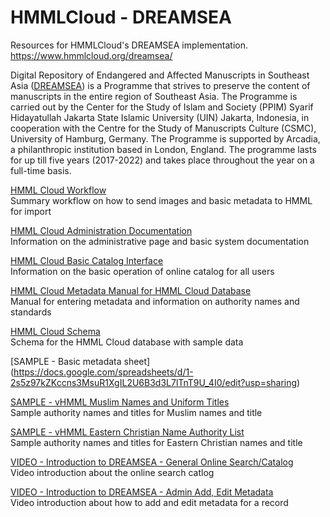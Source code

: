 # HMMLCloud - DREAMSEA
Resources for HMMLCloud's DREAMSEA implementation. https://www.hmmlcloud.org/dreamsea/

Digital Repository of Endangered and Affected Manuscripts in Southeast Asia ([DREAMSEA](https://www.dream-sea.org/)) is a Programme that strives to preserve the content of manuscripts in the entire region of Southeast Asia. The Programme is carried out by the Center for the Study of Islam and Society (PPIM) Syarif Hidayatullah Jakarta State Islamic University (UIN) Jakarta, Indonesia, in cooperation with the Centre for the Study of Manuscripts Culture (CSMC), University of Hamburg, Germany. The Programme is supported by Arcadia, a philanthropic institution based in London, England. The programme lasts for up till five years (2017-2022) and takes place throughout the year on a full-time basis.

[HMML Cloud Workflow](https://docs.google.com/document/d/1CsJVxMbgWm0E0CKODf2xZt28-46Y4_nCLaxbaK7vxcM/edit?usp=sharing)
<br>Summary workflow on how to send images and basic metadata to HMML for import

[HMML Cloud Administration Documentation](https://docs.google.com/document/d/1-zzk85K7sI5NJ3Md3huOLjO1KLbsDMHIQ5J82Q1cois/edit?usp=sharing)
<br>Information on the administrative page and basic system documentation

[HMML Cloud Basic Catalog Interface](https://docs.google.com/document/d/1HdtdAUoWXllseKsg4UkKrOa2jdqDmrbnJNQZ4sDuunw/edit?usp=sharing)
<br>Information on the basic operation of online catalog for all users

[HMML Cloud Metadata Manual for HMML Cloud Database](https://docs.google.com/document/d/15DyU4pfApaxksr6xMGQdUZms36bzlDPae51QaplloRA/edit?usp=sharing)
<br>Manual for entering metadata and information on authority names and standards

[HMML Cloud Schema](https://docs.google.com/spreadsheets/d/11rG-2eRj99do-Oe5A6V-a73eNcb6bNSi68gONsZJPXo/edit?usp=sharing)
<br>Schema for the HMML Cloud database with sample data

[SAMPLE - Basic metadata sheet] (https://docs.google.com/spreadsheets/d/1-2s5z97kZKccns3MsuR1XgIL2U6B3d3L7lTnT9U_4I0/edit?usp=sharing)

[SAMPLE - vHMML Muslim Names and Uniform Titles](https://docs.google.com/spreadsheets/d/149wT1deY1sgunYJGJufeOnvTewxf2VqlfXGjjPQ9DC4/edit?usp=sharing)
<br>Sample authority names and titles for Muslim names and title

[SAMPLE - vHMML Eastern Christian Name Authority List](https://docs.google.com/spreadsheets/d/1ZMTsz7f7rYignsaeDJtoPdX4863xVZN3ns_iplZUmwU/edit?usp=sharing)
<br>Sample authority names and titles for Eastern Christian names and title

[VIDEO - Introduction to DREAMSEA - General Online Search/Catalog](https://youtu.be/eOEYRf9t6TE)
<br>Video introduction about the online search catlog

[VIDEO - Introduction to DREAMSEA - Admin Add, Edit Metadata](https://youtu.be/Qlhal-okcng)
<br>Video introduction about how to add and edit metadata for a record
